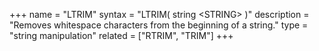 +++
name = "LTRIM"
syntax = "LTRIM( string &lt;STRING&gt; )"
description = "Removes whitespace characters from the beginning of a string."
type = "string manipulation"
related = ["RTRIM", "TRIM"]
+++

